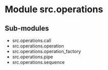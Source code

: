 Module src.operations
=====================

Sub-modules
-----------
* src.operations.call
* src.operations.operation
* src.operations.operation_factory
* src.operations.pipe
* src.operations.sequence
